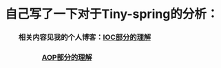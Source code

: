 # 自己写了一下对于Tiny-spring的分析：
###         相关内容见我的个人博客：<a href="http://blog.csdn.net/zq17865815296/article/details/78650590">IOC部分的理解</a>
###	                               <a href="http://blog.csdn.net/zq17865815296/article/details/78653489">AOP部分的理解</a>  
